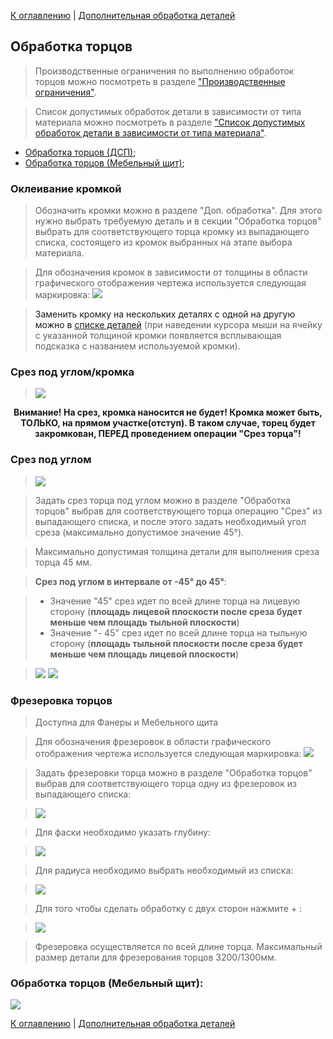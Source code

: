 [К оглавлению](/service/doc/?cid=dsp) | [Дополнительная обработка деталей](/service/doc/?cid=dsp&s=detail-additives)
## Обработка торцов

>Производственные ограничения по выполнению обработок торцов можно посмотреть в разделе ["Производственные ограничения"](/service/doc/?cid=dsp&s=limitations).

>Список допустимых обработок детали в зависимости от типа материала можно посмотреть в разделе ["Список допустимых обработок детали в зависимости от типа материала"](/service/doc/?cid=dsp&s=operations-list).

- [Обработка торцов (ДСП)](#dsp);
- [Обработка торцов (Мебельный щит)](#mebshild);

<a name="banding"/>

### Оклеивание кромкой

>Обозначить кромки можно в разделе "Доп. обработка". Для этого нужно выбрать требуемую деталь и в секции "Обработка торцов" выбрать для соответствующего торца кромку из выпадающего списка, состоящего из кромок выбранных на этапе выбора материала.

>Для обозначения  кромок в зависимости от толщины в области графического отображения чертежа используется следующая маркировка: ![](/service/doc/img/oboznachenie-kromok.png) 


>Заменить кромку на нескольких деталях с одной на другую можно в [списке деталей](/service/doc/?cid=dsp&s=details-list) (при наведении курсора мыши на ячейку с указанной толщиной кромки появляется всплывающая подсказка с названием используемой кромки).


<a name="shear"/>

<a name="dsp"/>

### Срез под углом/кромка

>![](/store/Items/libs/doc_pictures/scrinu/srez.png)
<center><b>Внимание! На срез, кромка наносится не будет! Кромка может быть, ТОЛЬКО, на прямом участке(отступ). В таком случае, торец будет закромкован, ПЕРЕД проведением операции "Срез торца"!</b></center>

### Срез под углом
>![](/service/doc/img/shear-45.png)

>Задать срез торца под углом можно в разделе "Обработка торцов" выбрав для соответствующего торца операцию "Срез" из выпадающего списка, и после этого задать необходимый угол среза (максимально допустимое значение 45&deg;).

>Максимально допустимая толщина детали для выполнения среза торца  45 мм.

><b>Срез под углом в интервале от -45&deg; до 45&deg;</b>:

> - Значение "45" срез идет по всей длине торца на лицевую сторону (<b>площадь лицевой плоскости после среза будет меньше чем площадь тыльной плоскости</b>)
> - Значение "- 45" срез идет по всей длине торца на тыльную сторону (<b>площадь тыльной плоскости после среза будет меньше чем площадь лицевой плоскости</b>)

> ![](/store/Items/libs/doc_pictures/scrinu/123.jpg)  ![](/store/Items/libs/doc_pictures/scrinu/321.jpg)

<a name="shear"/>

### Фрезеровка торцов
>Доступна для Фанеры и Мебельного щита

>Для обозначения фрезеровок в области графического отображения чертежа используется следующая маркировка: ![](/service/doc/img/frezerovki.png) 

>Задать фрезеровки торца можно в разделе "Обработка торцов" выбрав для соответствующего торца одну из фрезеровок из выпадающего списка:

>![](/service/doc/img/vibor_frezerovok.png)

>Для фаски необходимо указать глубину:

>![](/service/doc/img/faska_frezerovoki.png) 

>Для радиуса необходимо выбрать необходимый из списка:

>![](/service/doc/img/radius_frezerovoki.png) 

>Для того чтобы сделать обработку с двух сторон нажмите + :

>![](/service/doc/img/dve_storoni_frezerovki.png) 

> Фрезеровка осуществляется по всей длине торца. Максимальный размер детали для фрезерования торцов 3200/1300мм.

<a name="mebshild"/>

### Обработка торцов (Мебельный щит):

![](/store/Items/libs/doc_pictures/scrinu/Щит1.jpg)

[К оглавлению](/service/doc/?cid=dsp) | [Дополнительная обработка деталей](/service/doc/?cid=dsp&s=detail-additives)
